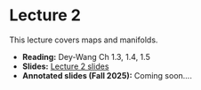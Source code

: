 # Lecture 2 

This lecture covers maps and manifolds. 

- **Reading:** Dey-Wang Ch 1.3, 1.4, 1.5 
- **Slides:** [Lecture 2 slides](CompTop-Lec2-MorseFcns.pdf) 
- **Annotated slides (Fall 2025):** Coming soon....
<!-- - [Lecture 1 slides - Annotated](../Annotated-Fall2025/CompTop-Lec1-IntroAndTopologyBasics-F25.pdf)  -->